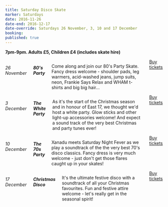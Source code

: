 ```yaml
---
title: Saturday Disco Skate
marker: Saturdays
date: 2016-11-26
date-end: 2016-12-17
date-override: Saturdays 26 November, 3, 10 and 17 December
booking:
published: true
---
```


**7pm-9pm. Adults £5, Children £4 (includes skate hire)**

<div class="row">
<div class="large-6 columns">
<h6>26 November</h6>
<h5><strong>80's Party</strong></h5>
<p>Come along and join our 80's Party Skate. Fancy dress welcome - shoulder pads, leg warmers, acid-washed jeans, jump suits, neon, Frankie Says Relax and WHAM t-shirts and big big hair...</p>
<a href="http://www.brownpapertickets.com/event/2642627" class="button">Buy tickets</a>
</div>
<div class="large-6 columns">
<h6>3 December</h6>
<h5><strong>The White Party</strong></h5>
<p>As it's the start of the Christmas season and in honour of East 17, we thought we'd host a white party. Glow sticks and other light-up accessories welcome! And expect a sound track of the very best Christmas and party tunes ever!</p>
<a href="http://www.brownpapertickets.com/event/2642637" class="button">Buy tickets</a>
</div>
</div>

<div class="row">
<div class="large-6 columns">
<h6>10 December</h6>
<h5><strong>The 70s Party</strong></h5>
<p>Xanadu meets Saturday Night Fever as we play a soundtrack of the the very best 70's disco classics. Fancy dress is very much welcome - just don't get those flares caught up in your skates!</p>
<a href="http://www.brownpapertickets.com/event/2642644" class="button">Buy tickets</a>
</div>
<div class="large-6 columns">
<h6>17 December</h6>
<h5><strong>Christmas Disco</strong></h5>
<p>It's the ultimate festive disco with a soundtrack of all your Christmas favourites. Fun and festive attire welcome - let's really get in the seasonal spirit!</p>
<a href="http://www.brownpapertickets.com/event/2642651" class="button">Buy tickets</a>
</div>
</div>
